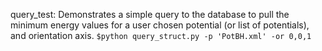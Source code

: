 query_test:
Demonstrates a simple query to the database to pull the
minimum energy values for a user chosen potential
(or list of potentials), and orientation axis.
    ``$python query_struct.py -p 'PotBH.xml' -or 0,0,1``

